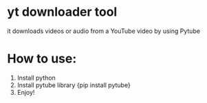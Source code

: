 # yt downloader tool
it downloads videos or audio from a YouTube video by using Pytube
# How to use:
1. Install python
2. Install pytube library {pip install pytube}
3. Enjoy!
